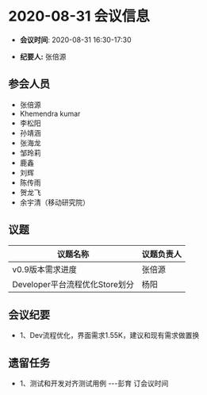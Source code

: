 # 2020-08-31 会议信息  

-  **会议时间**: 2020-08-31  16:30-17:30

-  **纪要人:** 张倍源

## 参会人员
- 张倍源
- Khemendra kumar
- 李松阳
- 孙靖涵
- 张海龙
- 邹玲莉
- 鹿鑫
- 刘辉
- 陈传雨
- 贺龙飞
- 余宇清（移动研究院）

## 议题

议题名称 | 议题负责人
---- | ----
v0.9版本需求进度 | 张倍源
Developer平台流程优化Store划分 | 杨阳


## 会议纪要
- 1、Dev流程优化，界面需求1.55K，建议和现有需求做置换

## 遗留任务
- 1、测试和开发对齐测试用例  ---彭育 订会议时间
